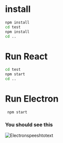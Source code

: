 # install
```sh
npm install
cd test
npm install
cd ..
```
# Run React
```sh
cd test 
npm start
cd ..
```
# Run Electron
``` npm start```


### You should see this
![Electronspeeshtotext](electron.png "Speech to Text example")